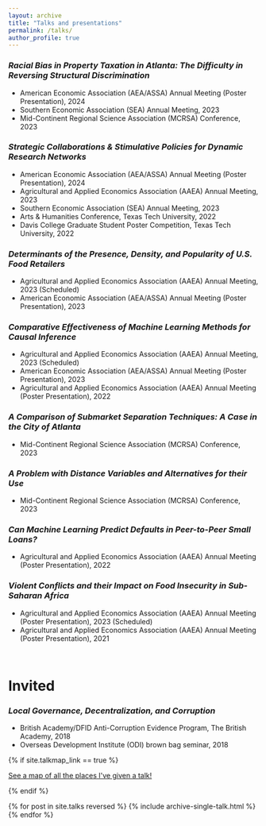 ```yaml
---
layout: archive
title: "Talks and presentations"
permalink: /talks/
author_profile: true
---
```


### *Racial Bias in Property Taxation in Atlanta: The Difficulty in Reversing Structural Discrimination* 
* American Economic Association (AEA/ASSA) Annual Meeting (Poster Presentation), 2024 <br> 
* Southern Economic Association (SEA) Annual Meeting, 2023 <br> 
* Mid-Continent Regional Science Association (MCRSA) Conference, 2023 

### *Strategic Collaborations & Stimulative Policies for Dynamic Research Networks*
* American Economic Association (AEA/ASSA) Annual Meeting (Poster Presentation), 2024 <br> 
* Agricultural and Applied Economics Association (AAEA) Annual Meeting, 2023 <br> 
* Southern Economic Association (SEA) Annual Meeting, 2023 <br>  
* Arts & Humanities Conference, Texas Tech University, 2022 <br> 
* Davis College Graduate Student Poster Competition, Texas Tech University, 2022 <br> 

### *Determinants of the Presence, Density, and Popularity of U.S. Food Retailers*
* Agricultural and Applied Economics Association (AAEA) Annual Meeting, 2023 (Scheduled) <br> 
* American Economic Association (AEA/ASSA) Annual Meeting (Poster Presentation), 2023 <br> 

### *Comparative Effectiveness of Machine Learning Methods for Causal Inference*
* Agricultural and Applied Economics Association (AAEA) Annual Meeting, 2023 (Scheduled) <br> 
* American Economic Association (AEA/ASSA) Annual Meeting (Poster Presentation), 2023 <br> 
* Agricultural and Applied Economics Association (AAEA) Annual Meeting (Poster Presentation), 2022 <br> 

### *A Comparison of Submarket Separation Techniques: A Case in the City of Atlanta* 
* Mid-Continent Regional Science Association (MCRSA) Conference, 2023 <br> 

### *A Problem with Distance Variables and Alternatives for their Use* 
* Mid-Continent Regional Science Association (MCRSA) Conference, 2023 <br> 

### *Can Machine Learning Predict Defaults in Peer-to-Peer Small Loans?*
* Agricultural and Applied Economics Association (AAEA) Annual Meeting (Poster Presentation), 2022 <br> 

### *Violent Conflicts and their Impact on Food Insecurity in Sub-Saharan Africa* 
* Agricultural and Applied Economics Association (AAEA) Annual Meeting (Poster Presentation), 2023 (Scheduled) <br> 
* Agricultural and Applied Economics Association (AAEA) Annual Meeting (Poster Presentation), 2021 <br> 

<br> 

# Invited 

### *Local Governance, Decentralization, and Corruption* 
* British Academy/DFID Anti-Corruption Evidence Program, The British Academy, 2018 <br> 
* Overseas Development Institute (ODI) brown bag seminar, 2018 <br> 

{% if site.talkmap_link == true %}

<p style="text-decoration:underline;"><a href="/talkmap.html">See a map of all the places I've given a talk!</a></p>

{% endif %}

{% for post in site.talks reversed %}
  {% include archive-single-talk.html %}
{% endfor %}
